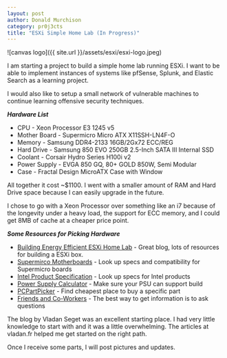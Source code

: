 ```yaml
---
layout: post
author: Donald Murchison
category: pr0j3cts
title: "ESXi Simple Home Lab (In Progress)"
---
```


![canvas logo]({{ site.url }}/assets/esxi/esxi-logo.jpeg)

I am starting a project to build a simple home lab running ESXi. I want to be able to implement instances of systems like pfSense, Splunk, and Elastic Search as a learning project.

I would also like to setup a small network of vulnerable machines to continue learning offensive security techniques. 

***Hardware List***

* CPU - Xeon Processor E3 1245 v5
* Mother Board - Supermicro Micro ATX X11SSH-LN4F-O
* Memory - Samsung DDR4-2133 16GB/2Gx72 ECC/REG
* Hard Drive - Samsung 850 EVO 250GB 2.5-Inch SATA III Internal SSD
* Coolant - Corsair Hydro Series H100i v2
* Power Supply - EVGA 850 GQ, 80+ GOLD 850W, Semi Modular
* Case - Fractal Design MicroATX Case with Window

All together it cost ~$1100. I went with a smaller amount of RAM and Hard Drive space because I can easily upgrade in the future.

I chose to go with a Xeon Processor over something like an i7 because of the longevity under a heavy load, the support for ECC memory, and I could get 8MB of cache at a cheaper price point. 


***Some Resources for Picking Hardware***

* [Building Energy Efficient ESXi Home Lab](https://www.vladan.fr/energy-efficient-esxi-home-lab) - Great blog, lots of resources for building a ESXi box.
* [Supermirco Motherboards](https://www.supermicro.com/products/motherboard/) - Look up specs and compatibility for Supermicro boards
* [Intel Product Specification](https://ark.intel.com/) - Look up specs for Intel products
* [Power Supply Calculator](http://www.coolermaster.com/power-supply-calculator/) - Make sure your PSU can support build
* [PCPartPicker](https://pcpartpicker.com) - Find cheapest place to buy a specific part
* [Friends and Co-Workers](#) - The best way to get information is to ask questions

The blog by Vladan Seget was an excellent starting place. I had very little knowledge to start with and it was a little overwhelming. The articles at vladan.fr helped me get started on the right path. 

Once I receive some parts, I will post pictures and updates.


